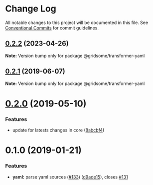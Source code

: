 # Change Log

All notable changes to this project will be documented in this file.
See [Conventional Commits](https://conventionalcommits.org) for commit guidelines.

## [0.2.2](https://github.com/gridsome/gridsome/tree/master/packages/transformer-yaml/compare/@gridsome/transformer-yaml@0.2.1...@gridsome/transformer-yaml@0.2.2) (2023-04-26)

**Note:** Version bump only for package @gridsome/transformer-yaml





## [0.2.1](https://github.com/gridsome/gridsome/tree/master/packages/transformer-yaml/compare/@gridsome/transformer-yaml@0.2.0...@gridsome/transformer-yaml@0.2.1) (2019-06-07)

**Note:** Version bump only for package @gridsome/transformer-yaml





# [0.2.0](https://github.com/gridsome/gridsome/tree/master/packages/transformer-yaml/compare/@gridsome/transformer-yaml@0.1.0...@gridsome/transformer-yaml@0.2.0) (2019-05-10)


### Features

* update for latests changes in core ([8abcbf4](https://github.com/gridsome/gridsome/tree/master/packages/transformer-yaml/commit/8abcbf4))





<a name="0.1.0"></a>
# 0.1.0 (2019-01-21)


### Features

* **yaml:** parse yaml sources ([#133](https://github.com/gridsome/gridsome/tree/master/packages/transformer-yaml/issues/133)) ([d9ade15](https://github.com/gridsome/gridsome/tree/master/packages/transformer-yaml/commit/d9ade15)), closes [#131](https://github.com/gridsome/gridsome/tree/master/packages/transformer-yaml/issues/131)
